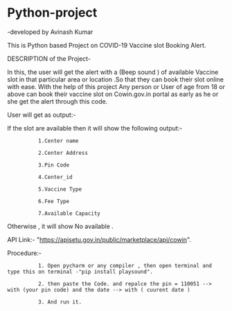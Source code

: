 # Python-project
  -developed by Avinash Kumar

This is Python based Project on COVID-19 Vaccine slot Booking Alert.

DESCRIPTION of the Project-

In this, the user will get the alert with a (Beep sound ) of available Vaccine slot in that particular area or location .So that they can book their slot online with ease.
With the help of this project Any person or User of age from 18 or above can book their vaccine slot on Cowin.gov.in portal as early as he or she get the alert
through this code.

User will get as output:-

If the slot are available then it will show the following output:-

              1.Center name
              
              2.Center Address
              
              3.Pin Code
              
              4.Center_id
              
              5.Vaccine Type
              
              6.Fee Type
              
              7.Available Capacity
              
Otherwise , it will show No available .

API Link:- "https://apisetu.gov.in/public/marketplace/api/cowin".

Procedure:- 

              1. Open pycharm or any compiler , then open terminal and type this on terminal -"pip install playsound".
              
              2. then paste the Code. and repalce the pin = 110051 --> with (your pin code) and the date --> with ( cuurent date )
              
              3. And run it.
